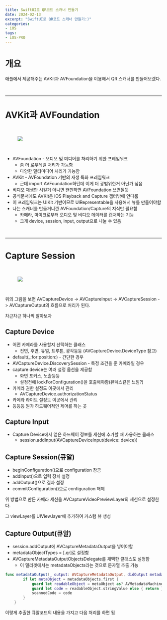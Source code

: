 ```yaml
---
title: SwiftUI로 QR코드 스캐너 만들기
date: 2024-02-13
excerpt: "SwiftUI로 QR코드 스캐너 만들기:)"
categories:
- iOS
tags:
- iOS-PRO
---
```




# 개요

애플에서 제공해주는 AVKit과 AVFoundation을 이용해서 QR 스캐너를 만들어보겠다.


<br />

---

# AVKit과 AVFoundation

<br />

<figure>
	<a href="https://github.com/dq-QQQ/dq-QQQ.github.io/assets/79088896/c4133333-db8f-49d9-b546-a174ca1af545">
		<img src="https://github.com/dq-QQQ/dq-QQQ.github.io/assets/79088896/c4133333-db8f-49d9-b546-a174ca1af545" class="w8" />
	</a>
</figure>

<br />


-   AVFoundation - 오디오 및 미디어를 처리하기 위한 프레임워크
    -   좀 더 로우레벨 처리가 가능함
    -   다양한 멀티미디어 처리가 가능함
-   AVKit - AVFoundation 기반의 재생 특화 프레임워크
    -   근데 import AVFoundation하던데 이게 더 광범위한거 아닌가 싶음
-   비디오 재생만 시킬거 아니면 왠만하면 AVFoundation 쓰면될듯
-   공식문서에도 AVKit은 iOS Playback and Capture 챕터밖에 안다룸
-   이 프레임워크는 UIKit 기반이므로 UIRepresentable을 사용해서 뷰를 만들어야함
-   나는 스캐너를 만들거니깐 AVFoundation/Capture의 지식만 필요함
    -   카메라, 마이크로부터 오디오 및 비디오 데이터를 캡처하는 기능
    -   크게 device, session, input, output으로 나눌 수 있음

<br />

---

# Capture Session

<br />

<figure>
	<a href="https://github.com/dq-QQQ/dq-QQQ.github.io/assets/79088896/8cfadc0c-a369-41f4-8166-f2da7dc49f59">
		<img src="https://github.com/dq-QQQ/dq-QQQ.github.io/assets/79088896/8cfadc0c-a369-41f4-8166-f2da7dc49f59" class="w8" />
	</a>
</figure>

<br />

위의 그림을 보면 AVCaptureDevice -> AVCaptureInput -> AVCaptureSession -> AVCaptureOutput의 흐름으로 처리가 된다.

차근차근 하나씩 알아보자

## Capture Device

-   어떤 카메라를 사용할지 선택하는 클래스
    -   전면, 후면, 듀얼, 트루톤, 광각등등 (AVCaptureDevice.DeviceType 참고)
-   default(_:for:position:) - 간단한 경우
-   AVCaptureDevice.DiscoverySession - 특정 조건을 준 카메라일 경우
-   capture device는 여러 설정 옵션을 제공함
    -   화면 포커스, 노출등등
    -   설정전에 lockForConfiguration()을 호출해야함(뮤텍스같은 느낌?)
-   카메라 권한 설정도 이곳에서 관리
    -   AVCaptureDevice.authorizationStatus
-   카메라 라이트 설정도 이곳에서 관리
-   등등등 뭔가 하드웨어적인 제어를 하는 곳

## Capture Input

-   Capture Device에서 얻은 하드웨어 정보를 세션에 추가할 때 사용하는 클래스
    -   session.addInput(AVCaptureDeviceInput(device: device))


## Capture Session(큐알)

-   beginConfiguration()으로 configuration 잠금
-   addInput()으로 입력 장치 설정
-   addOutput()으로 결과 설정
-   commitConfiguration()으로 configuration 해제

위 방법으로 만든 카메라 세션을 AVCaptureVideoPreviewLayer의 세션으로 설정한다.

그 viewLayer를 UIView.layer에 추가하여 커스텀 뷰 생성

## Capture Output(큐알)

-   session.addOutput에 AVCaptureMetadataOutput을 넣어야함
-   metadataObjectTypes = [.qr]로 설정함
-   AVCaptureMetadataOutputObjectsDelegate를 채택한 클래스도 설정함
    -   이 델리겟에서는 metadataObjects라는 것으로 문자열 추출 가능


```swift
func metadataOutput(_ output: AVCaptureMetadataOutput, didOutput metadataObjects: [AVMetadataObject], from connection: AVCaptureConnection) {
        if let metaObject = metadataObjects.first {
            guard let readableObject = metaObject as? AVMetadataMachineReadableCodeObject else { return }
            guard let code = readableObject.stringValue else { return }
            scannedCode = code
        }
    }
```

이렇게 추출한 큐알코드의 내용을 가지고 다음 처리를 하면 됨
